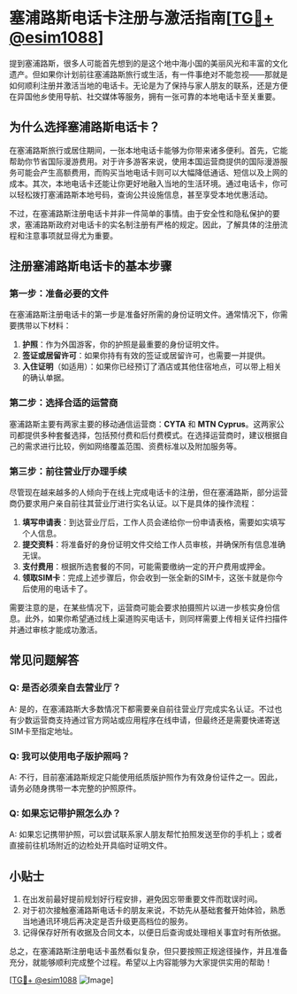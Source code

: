 # 塞浦路斯电话卡注册与激活指南[[TG💪+ @esim1088](https://t.me/s/esim1088)]

提到塞浦路斯，很多人可能首先想到的是这个地中海小国的美丽风光和丰富的文化遗产。但如果你计划前往塞浦路斯旅行或生活，有一件事绝对不能忽视——那就是如何顺利注册并激活当地的电话卡。无论是为了保持与家人朋友的联系，还是方便在异国他乡使用导航、社交媒体等服务，拥有一张可靠的本地电话卡至关重要。

## 为什么选择塞浦路斯电话卡？

在塞浦路斯旅行或居住期间，一张本地电话卡能够为你带来诸多便利。首先，它能帮助你节省国际漫游费用。对于许多游客来说，使用本国运营商提供的国际漫游服务可能会产生高额费用，而购买当地电话卡则可以大幅降低通话、短信以及上网的成本。其次，本地电话卡还能让你更好地融入当地的生活环境。通过电话卡，你可以轻松拨打塞浦路斯本地号码，查询公共设施信息，甚至享受本地优惠活动。

不过，在塞浦路斯注册电话卡并非一件简单的事情。由于安全性和隐私保护的要求，塞浦路斯政府对电话卡的实名制注册有严格的规定。因此，了解具体的注册流程和注意事项就显得尤为重要。

## 注册塞浦路斯电话卡的基本步骤

### 第一步：准备必要的文件

在塞浦路斯注册电话卡的第一步是准备好所需的身份证明文件。通常情况下，你需要携带以下材料：

1. **护照**：作为外国游客，你的护照是最重要的身份证明文件。
2. **签证或居留许可**：如果你持有有效的签证或居留许可，也需要一并提供。
3. **入住证明**（如适用）：如果你已经预订了酒店或其他住宿地点，可以带上相关的确认单据。

### 第二步：选择合适的运营商

塞浦路斯主要有两家主要的移动通信运营商：**CYTA** 和 **MTN Cyprus**。这两家公司都提供多种套餐选择，包括预付费和后付费模式。在选择运营商时，建议根据自己的需求进行比较，例如网络覆盖范围、资费标准以及附加服务等。

### 第三步：前往营业厅办理手续

尽管现在越来越多的人倾向于在线上完成电话卡的注册，但在塞浦路斯，部分运营商仍要求用户亲自前往其营业厅进行实名认证。以下是具体的操作流程：

1. **填写申请表**：到达营业厅后，工作人员会递给你一份申请表格，需要如实填写个人信息。
2. **提交资料**：将准备好的身份证明文件交给工作人员审核，并确保所有信息准确无误。
3. **支付费用**：根据所选套餐的不同，可能需要缴纳一定的开户费用或押金。
4. **领取SIM卡**：完成上述步骤后，你会收到一张全新的SIM卡，这张卡就是你今后使用的电话卡了。

需要注意的是，在某些情况下，运营商可能会要求拍摄照片以进一步核实身份信息。此外，如果你希望通过线上渠道购买电话卡，则同样需要上传相关证件扫描件并通过审核才能成功激活。

## 常见问题解答

### Q: 是否必须亲自去营业厅？
A: 是的，在塞浦路斯大多数情况下都需要亲自前往营业厅完成实名认证。不过也有少数运营商支持通过官方网站或应用程序在线申请，但最终还是需要快递寄送SIM卡至指定地址。

### Q: 我可以使用电子版护照吗？
A: 不行，目前塞浦路斯规定只能使用纸质版护照作为有效身份证件之一。因此，请务必随身携带一本完整的护照原件。

### Q: 如果忘记带护照怎么办？
A: 如果忘记携带护照，可以尝试联系家人朋友帮忙拍照发送至你的手机上；或者直接前往机场附近的边检处开具临时证明文件。

## 小贴士

1. 在出发前最好提前规划好行程安排，避免因忘带重要文件而耽误时间。
2. 对于初次接触塞浦路斯电话卡的朋友来说，不妨先从基础套餐开始体验，熟悉当地通讯环境后再决定是否升级更高档位的服务。
3. 记得保存好所有收据及合同文本，以便日后查询或处理相关事宜时有所依据。

总之，在塞浦路斯注册电话卡虽然看似复杂，但只要按照正规途径操作，并且准备充分，就能够顺利完成整个过程。希望以上内容能够为大家提供实用的帮助！

[[TG💪+ @esim1088](https://t.me/s/esim1088) ![Image](https://i.postimg.cc/4NQfJmqS/Snipaste-2025-05-13-00-14-12.png)]